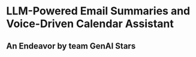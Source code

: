 # LLM-Powered Email Summaries and Voice-Driven Calendar Assistant
## An Endeavor by team GenAI Stars
